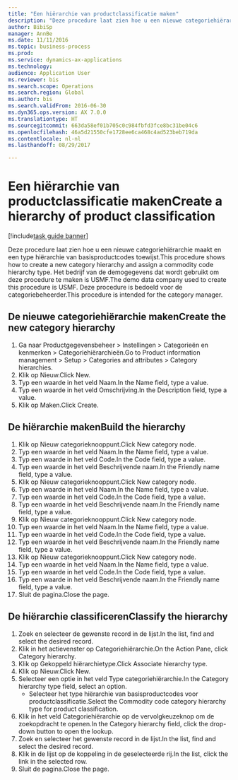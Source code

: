 ```yaml
--- 
title: "Een hiërarchie van productclassificatie maken"
description: "Deze procedure laat zien hoe u een nieuwe categoriehiërarchie maakt en een type hiërarchie van basisproductcodes toewijst."
author: BibiSp
manager: AnnBe
ms.date: 11/11/2016
ms.topic: business-process
ms.prod: 
ms.service: dynamics-ax-applications
ms.technology: 
audience: Application User
ms.reviewer: bis
ms.search.scope: Operations
ms.search.region: Global
ms.author: bis
ms.search.validFrom: 2016-06-30
ms.dyn365.ops.version: AX 7.0.0
ms.translationtype: HT
ms.sourcegitcommit: 663da58ef01b705c0c984fbfd3fce8bc31be04c6
ms.openlocfilehash: 46a5d21550cfe1728ee6ca468c4ad523beb719da
ms.contentlocale: nl-nl
ms.lasthandoff: 08/29/2017

---
```

# <a name="create-a-hierarchy-of-product-classification"></a><span data-ttu-id="9d8b9-103">Een hiërarchie van productclassificatie maken</span><span class="sxs-lookup"><span data-stu-id="9d8b9-103">Create a hierarchy of product classification</span></span>

[!include[task guide banner](../../includes/task-guide-banner.md)]

<span data-ttu-id="9d8b9-104">Deze procedure laat zien hoe u een nieuwe categoriehiërarchie maakt en een type hiërarchie van basisproductcodes toewijst.</span><span class="sxs-lookup"><span data-stu-id="9d8b9-104">This procedure shows how to create a new category hierarchy and assign a commodity code hierarchy type.</span></span> <span data-ttu-id="9d8b9-105">Het bedrijf van de demogegevens dat wordt gebruikt om deze procedure te maken is USMF.</span><span class="sxs-lookup"><span data-stu-id="9d8b9-105">The demo data company used to create this procedure is USMF.</span></span> <span data-ttu-id="9d8b9-106">Deze procedure is bedoeld voor de categoriebeheerder.</span><span class="sxs-lookup"><span data-stu-id="9d8b9-106">This procedure is intended for the category manager.</span></span>


## <a name="create-the-new-category-hierarchy"></a><span data-ttu-id="9d8b9-107">De nieuwe categoriehiërarchie maken</span><span class="sxs-lookup"><span data-stu-id="9d8b9-107">Create the new category hierarchy</span></span>
1. <span data-ttu-id="9d8b9-108">Ga naar Productgegevensbeheer > Instellingen > Categorieën en kenmerken > Categoriehiërarchieën.</span><span class="sxs-lookup"><span data-stu-id="9d8b9-108">Go to Product information management > Setup > Categories and attributes > Category hierarchies.</span></span>
2. <span data-ttu-id="9d8b9-109">Klik op Nieuw.</span><span class="sxs-lookup"><span data-stu-id="9d8b9-109">Click New.</span></span>
3. <span data-ttu-id="9d8b9-110">Typ een waarde in het veld Naam.</span><span class="sxs-lookup"><span data-stu-id="9d8b9-110">In the Name field, type a value.</span></span>
4. <span data-ttu-id="9d8b9-111">Typ een waarde in het veld Omschrijving.</span><span class="sxs-lookup"><span data-stu-id="9d8b9-111">In the Description field, type a value.</span></span>
5. <span data-ttu-id="9d8b9-112">Klik op Maken.</span><span class="sxs-lookup"><span data-stu-id="9d8b9-112">Click Create.</span></span>

## <a name="build-the-hierarchy"></a><span data-ttu-id="9d8b9-113">De hiërarchie maken</span><span class="sxs-lookup"><span data-stu-id="9d8b9-113">Build the hierarchy</span></span>
1. <span data-ttu-id="9d8b9-114">Klik op Nieuw categorieknooppunt.</span><span class="sxs-lookup"><span data-stu-id="9d8b9-114">Click New category node.</span></span>
2. <span data-ttu-id="9d8b9-115">Typ een waarde in het veld Naam.</span><span class="sxs-lookup"><span data-stu-id="9d8b9-115">In the Name field, type a value.</span></span>
3. <span data-ttu-id="9d8b9-116">Typ een waarde in het veld Code.</span><span class="sxs-lookup"><span data-stu-id="9d8b9-116">In the Code field, type a value.</span></span>
4. <span data-ttu-id="9d8b9-117">Typ een waarde in het veld Beschrijvende naam.</span><span class="sxs-lookup"><span data-stu-id="9d8b9-117">In the Friendly name field, type a value.</span></span>
5. <span data-ttu-id="9d8b9-118">Klik op Nieuw categorieknooppunt.</span><span class="sxs-lookup"><span data-stu-id="9d8b9-118">Click New category node.</span></span>
6. <span data-ttu-id="9d8b9-119">Typ een waarde in het veld Naam.</span><span class="sxs-lookup"><span data-stu-id="9d8b9-119">In the Name field, type a value.</span></span>
7. <span data-ttu-id="9d8b9-120">Typ een waarde in het veld Code.</span><span class="sxs-lookup"><span data-stu-id="9d8b9-120">In the Code field, type a value.</span></span>
8. <span data-ttu-id="9d8b9-121">Typ een waarde in het veld Beschrijvende naam.</span><span class="sxs-lookup"><span data-stu-id="9d8b9-121">In the Friendly name field, type a value.</span></span>
9. <span data-ttu-id="9d8b9-122">Klik op Nieuw categorieknooppunt.</span><span class="sxs-lookup"><span data-stu-id="9d8b9-122">Click New category node.</span></span>
10. <span data-ttu-id="9d8b9-123">Typ een waarde in het veld Naam.</span><span class="sxs-lookup"><span data-stu-id="9d8b9-123">In the Name field, type a value.</span></span>
11. <span data-ttu-id="9d8b9-124">Typ een waarde in het veld Code.</span><span class="sxs-lookup"><span data-stu-id="9d8b9-124">In the Code field, type a value.</span></span>
12. <span data-ttu-id="9d8b9-125">Typ een waarde in het veld Beschrijvende naam.</span><span class="sxs-lookup"><span data-stu-id="9d8b9-125">In the Friendly name field, type a value.</span></span>
13. <span data-ttu-id="9d8b9-126">Klik op Nieuw categorieknooppunt.</span><span class="sxs-lookup"><span data-stu-id="9d8b9-126">Click New category node.</span></span>
14. <span data-ttu-id="9d8b9-127">Typ een waarde in het veld Naam.</span><span class="sxs-lookup"><span data-stu-id="9d8b9-127">In the Name field, type a value.</span></span>
15. <span data-ttu-id="9d8b9-128">Typ een waarde in het veld Code.</span><span class="sxs-lookup"><span data-stu-id="9d8b9-128">In the Code field, type a value.</span></span>
16. <span data-ttu-id="9d8b9-129">Typ een waarde in het veld Beschrijvende naam.</span><span class="sxs-lookup"><span data-stu-id="9d8b9-129">In the Friendly name field, type a value.</span></span>
17. <span data-ttu-id="9d8b9-130">Sluit de pagina.</span><span class="sxs-lookup"><span data-stu-id="9d8b9-130">Close the page.</span></span>

## <a name="classify-the-hierarchy"></a><span data-ttu-id="9d8b9-131">De hiërarchie classificeren</span><span class="sxs-lookup"><span data-stu-id="9d8b9-131">Classify the hierarchy</span></span>
1. <span data-ttu-id="9d8b9-132">Zoek en selecteer de gewenste record in de lijst.</span><span class="sxs-lookup"><span data-stu-id="9d8b9-132">In the list, find and select the desired record.</span></span>
2. <span data-ttu-id="9d8b9-133">Klik in het actievenster op Categoriehiërarchie.</span><span class="sxs-lookup"><span data-stu-id="9d8b9-133">On the Action Pane, click Category hierarchy.</span></span>
3. <span data-ttu-id="9d8b9-134">Klik op Gekoppeld hiërarchietype.</span><span class="sxs-lookup"><span data-stu-id="9d8b9-134">Click Associate hierarchy type.</span></span>
4. <span data-ttu-id="9d8b9-135">Klik op Nieuw.</span><span class="sxs-lookup"><span data-stu-id="9d8b9-135">Click New.</span></span>
5. <span data-ttu-id="9d8b9-136">Selecteer een optie in het veld Type categoriehiërarchie.</span><span class="sxs-lookup"><span data-stu-id="9d8b9-136">In the Category hierarchy type field, select an option.</span></span>
    * <span data-ttu-id="9d8b9-137">Selecteer het type hiërarchie van basisproductcodes voor productclassificatie.</span><span class="sxs-lookup"><span data-stu-id="9d8b9-137">Select the Commodity code category hierarchy type for product classification.</span></span>  
6. <span data-ttu-id="9d8b9-138">Klik in het veld Categoriehiërarchie op de vervolgkeuzeknop om de zoekopdracht te openen.</span><span class="sxs-lookup"><span data-stu-id="9d8b9-138">In the Category hierarchy field, click the drop-down button to open the lookup.</span></span>
7. <span data-ttu-id="9d8b9-139">Zoek en selecteer het gewenste record in de lijst.</span><span class="sxs-lookup"><span data-stu-id="9d8b9-139">In the list, find and select the desired record.</span></span>
8. <span data-ttu-id="9d8b9-140">Klik in de lijst op de koppeling in de geselecteerde rij.</span><span class="sxs-lookup"><span data-stu-id="9d8b9-140">In the list, click the link in the selected row.</span></span>
9. <span data-ttu-id="9d8b9-141">Sluit de pagina.</span><span class="sxs-lookup"><span data-stu-id="9d8b9-141">Close the page.</span></span>


